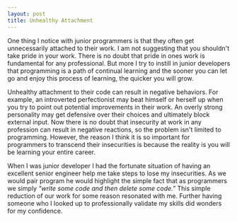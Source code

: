 ```yaml
---
layout: post
title: Unhealthy Attachment
---
```


One thing I notice with junior programmers is that they often get unnecessarily attached to their work. I am not suggesting that you shouldn't take pride in your work. There is no doubt that pride in ones work is fundamental for any professional. But more I try to instill in junior developers that programming is a path of continual learning and the sooner you can let go and enjoy this process of learning, the quicker you will grow. 

Unhealthy attachment to their code can result in negative behaviors. For example, an introverted perfectionist may beat himself or herself up when you try to point out potential improvements in their work. An overly strong personality may get defensive over their choices and ultimately block external input. Now there is no doubt that insecurity at work in any profession can result in negative reactions, so the problem isn't limited to programming. However, the reason I think it is so important for programmers to transcend their insecurities is because the reality is you will be learning your entire career.

When I was junior developer I had the fortunate situation of having an excellent senior engineer help me take steps to lose my insecurities. As we would pair program he would highlight the simple fact that as programmers we simply <cite>"write some code and then delete some code."</cite> This simple reduction of our work for some reason resonated with me. Further having someone who I looked up to professionally validate my skills did wonders for my confidence. 